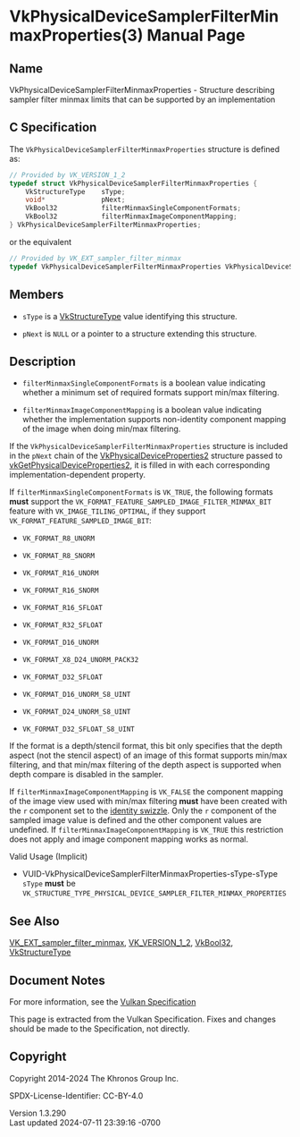 # VkPhysicalDeviceSamplerFilterMinmaxProperties(3) Manual Page

## Name

VkPhysicalDeviceSamplerFilterMinmaxProperties - Structure describing
sampler filter minmax limits that can be supported by an implementation



## <a href="#_c_specification" class="anchor"></a>C Specification

The `VkPhysicalDeviceSamplerFilterMinmaxProperties` structure is defined
as:

``` c
// Provided by VK_VERSION_1_2
typedef struct VkPhysicalDeviceSamplerFilterMinmaxProperties {
    VkStructureType    sType;
    void*              pNext;
    VkBool32           filterMinmaxSingleComponentFormats;
    VkBool32           filterMinmaxImageComponentMapping;
} VkPhysicalDeviceSamplerFilterMinmaxProperties;
```

or the equivalent

``` c
// Provided by VK_EXT_sampler_filter_minmax
typedef VkPhysicalDeviceSamplerFilterMinmaxProperties VkPhysicalDeviceSamplerFilterMinmaxPropertiesEXT;
```

## <a href="#_members" class="anchor"></a>Members

- `sType` is a [VkStructureType](https://registry.khronos.org/vulkan/specs/1.3-extensions/man/html/VkStructureType.html) value identifying
  this structure.

- `pNext` is `NULL` or a pointer to a structure extending this
  structure.

## <a href="#_description" class="anchor"></a>Description

- <span id="extension-limits-filterMinmaxSingleComponentFormats"></span>
  `filterMinmaxSingleComponentFormats` is a boolean value indicating
  whether a minimum set of required formats support min/max filtering.

- <span id="extension-limits-filterMinmaxImageComponentMapping"></span>
  `filterMinmaxImageComponentMapping` is a boolean value indicating
  whether the implementation supports non-identity component mapping of
  the image when doing min/max filtering.

If the `VkPhysicalDeviceSamplerFilterMinmaxProperties` structure is
included in the `pNext` chain of the
[VkPhysicalDeviceProperties2](https://registry.khronos.org/vulkan/specs/1.3-extensions/man/html/VkPhysicalDeviceProperties2.html)
structure passed to
[vkGetPhysicalDeviceProperties2](https://registry.khronos.org/vulkan/specs/1.3-extensions/man/html/vkGetPhysicalDeviceProperties2.html),
it is filled in with each corresponding implementation-dependent
property.

If `filterMinmaxSingleComponentFormats` is `VK_TRUE`, the following
formats **must** support the
`VK_FORMAT_FEATURE_SAMPLED_IMAGE_FILTER_MINMAX_BIT` feature with
`VK_IMAGE_TILING_OPTIMAL`, if they support
`VK_FORMAT_FEATURE_SAMPLED_IMAGE_BIT`:

- `VK_FORMAT_R8_UNORM`

- `VK_FORMAT_R8_SNORM`

- `VK_FORMAT_R16_UNORM`

- `VK_FORMAT_R16_SNORM`

- `VK_FORMAT_R16_SFLOAT`

- `VK_FORMAT_R32_SFLOAT`

- `VK_FORMAT_D16_UNORM`

- `VK_FORMAT_X8_D24_UNORM_PACK32`

- `VK_FORMAT_D32_SFLOAT`

- `VK_FORMAT_D16_UNORM_S8_UINT`

- `VK_FORMAT_D24_UNORM_S8_UINT`

- `VK_FORMAT_D32_SFLOAT_S8_UINT`

If the format is a depth/stencil format, this bit only specifies that
the depth aspect (not the stencil aspect) of an image of this format
supports min/max filtering, and that min/max filtering of the depth
aspect is supported when depth compare is disabled in the sampler.

If `filterMinmaxImageComponentMapping` is `VK_FALSE` the component
mapping of the image view used with min/max filtering **must** have been
created with the `r` component set to the <a
href="https://registry.khronos.org/vulkan/specs/1.3-extensions/html/vkspec.html#resources-image-views-identity-mappings"
target="_blank" rel="noopener">identity swizzle</a>. Only the `r`
component of the sampled image value is defined and the other component
values are undefined. If `filterMinmaxImageComponentMapping` is
`VK_TRUE` this restriction does not apply and image component mapping
works as normal.

Valid Usage (Implicit)

- <a
  href="#VUID-VkPhysicalDeviceSamplerFilterMinmaxProperties-sType-sType"
  id="VUID-VkPhysicalDeviceSamplerFilterMinmaxProperties-sType-sType"></a>
  VUID-VkPhysicalDeviceSamplerFilterMinmaxProperties-sType-sType  
  `sType` **must** be
  `VK_STRUCTURE_TYPE_PHYSICAL_DEVICE_SAMPLER_FILTER_MINMAX_PROPERTIES`

## <a href="#_see_also" class="anchor"></a>See Also

[VK_EXT_sampler_filter_minmax](https://registry.khronos.org/vulkan/specs/1.3-extensions/man/html/VK_EXT_sampler_filter_minmax.html),
[VK_VERSION_1_2](https://registry.khronos.org/vulkan/specs/1.3-extensions/man/html/VK_VERSION_1_2.html), [VkBool32](https://registry.khronos.org/vulkan/specs/1.3-extensions/man/html/VkBool32.html),
[VkStructureType](https://registry.khronos.org/vulkan/specs/1.3-extensions/man/html/VkStructureType.html)

## <a href="#_document_notes" class="anchor"></a>Document Notes

For more information, see the <a
href="https://registry.khronos.org/vulkan/specs/1.3-extensions/html/vkspec.html#VkPhysicalDeviceSamplerFilterMinmaxProperties"
target="_blank" rel="noopener">Vulkan Specification</a>

This page is extracted from the Vulkan Specification. Fixes and changes
should be made to the Specification, not directly.

## <a href="#_copyright" class="anchor"></a>Copyright

Copyright 2014-2024 The Khronos Group Inc.

SPDX-License-Identifier: CC-BY-4.0

Version 1.3.290  
Last updated 2024-07-11 23:39:16 -0700
